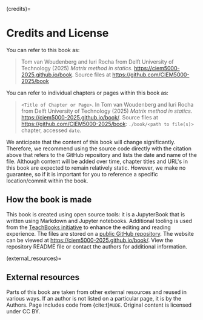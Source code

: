 (credits)=
# Credits and License

You can refer to this book as:

> Tom van Woudenberg and Iuri Rocha from Delft University of Technology (2025) _Matrix method in statics_. https://ciem5000-2025.github.io/book. Source files at https://github.com/CIEM5000-2025/book

You can refer to individual chapters or pages within this book as:

> `<Title of Chapter or Page>`. In Tom van Woudenberg and Iuri Rocha from Delft University of Technology (2025) _Matrix method in statics_. https://ciem5000-2025.github.io/book/<relative link to page>. Source files at  https://github.com/CIEM5000-2025/book: `./book/<path to file(s)>` chapter, accessed `date`.

We anticipate that the content of this book will change significantly. Therefore, we recommend using the source code directly with the citation above that refers to the GitHub repository and lists the date and name of the file. Although content will be added over time, chapter titles and URL's in this book are expected to remain relatively static. However, we make no guarantee, so if it is important for you to reference a specific location/commit within the book.

## How the book is made

This book is created using open source tools: it is a JupyterBook that is written using Markdown and Jupyter notebooks. Additional tooling is used from the [TeachBooks initiative](https://teachbooks.io/) to enhance the editing and reading experience. The files are stored on a [public GitHub repository](https://github.com/CIEM5000-2025/book). The website can be viewed at https://ciem5000-2025.github.io/book/. View the repository README file or contact the authors for additional information.

(external_resources)=
## External resources
Parts of this book are taken from other external resources and reused in various ways. If an author is not listed on a particular page, it is by the Authors. Page [](./lecture2/notebooks/fem.ipynb) includes code from {cite:t}`MUDE`. Original content is licensed under CC BY. 
